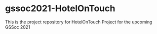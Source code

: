 # gssoc2021-HotelOnTouch
This is the project repository for HotelOnTouch Project for the upcoming GSSoc 2021
